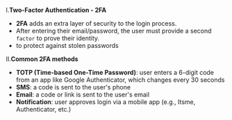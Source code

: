 I.**Two-Factor Authentication - 2FA**
- **2FA** adds an extra layer of security to the login process.
- After entering their email/password, the user must provide a second `factor` to prove their identity.
- to protect against stolen passwords

II.**Common 2FA methods**
- **TOTP (Time-based One-Time Password)**: user enters a 6-digit code from an app like Google Authenticator, which changes every 30 seconds
- **SMS**: a code is sent to the user's phone
- **Email**: a code or link is sent to the user's email
- **Notification**: user approves login via a mobile app (e.g., Itsme, Authenticator, etc.)
